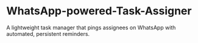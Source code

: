 # WhatsApp-powered-Task-Assigner
A lightweight task manager that pings assignees on WhatsApp with automated, persistent reminders.

